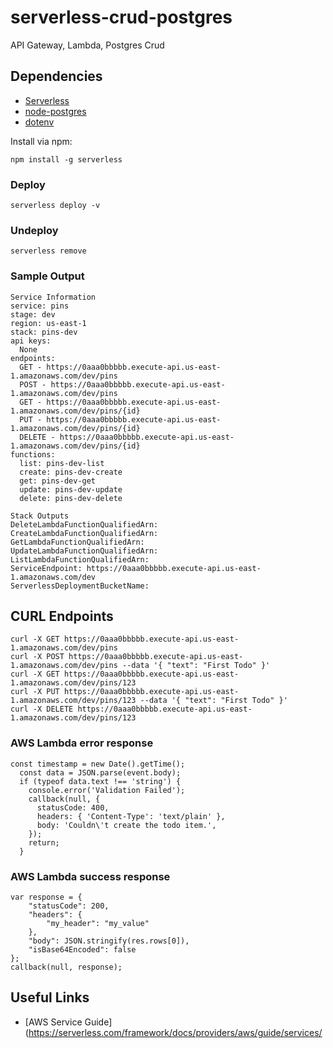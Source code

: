 # serverless-crud-postgres
API Gateway, Lambda, Postgres Crud

## Dependencies

 - [Serverless](https://github.com/serverless/serverless)
 - [node-postgres](https://github.com/brianc/node-postgres)
 - [dotenv](https://github.com/motdotla/dotenv)

Install via npm:
```
npm install -g serverless
```

### Deploy
```
serverless deploy -v
```
### Undeploy
```
serverless remove
```
### Sample Output
```
Service Information
service: pins
stage: dev
region: us-east-1
stack: pins-dev
api keys:
  None
endpoints:
  GET - https://0aaa0bbbbb.execute-api.us-east-1.amazonaws.com/dev/pins
  POST - https://0aaa0bbbbb.execute-api.us-east-1.amazonaws.com/dev/pins
  GET - https://0aaa0bbbbb.execute-api.us-east-1.amazonaws.com/dev/pins/{id}
  PUT - https://0aaa0bbbbb.execute-api.us-east-1.amazonaws.com/dev/pins/{id}
  DELETE - https://0aaa0bbbbb.execute-api.us-east-1.amazonaws.com/dev/pins/{id}
functions:
  list: pins-dev-list
  create: pins-dev-create
  get: pins-dev-get
  update: pins-dev-update
  delete: pins-dev-delete

Stack Outputs
DeleteLambdaFunctionQualifiedArn: 
CreateLambdaFunctionQualifiedArn: 
GetLambdaFunctionQualifiedArn: 
UpdateLambdaFunctionQualifiedArn: 
ListLambdaFunctionQualifiedArn: 
ServiceEndpoint: https://0aaa0bbbbb.execute-api.us-east-1.amazonaws.com/dev
ServerlessDeploymentBucketName: 
```
## CURL Endpoints
```
curl -X GET https://0aaa0bbbbb.execute-api.us-east-1.amazonaws.com/dev/pins
curl -X POST https://0aaa0bbbbb.execute-api.us-east-1.amazonaws.com/dev/pins --data '{ "text": "First Todo" }'
curl -X GET https://0aaa0bbbbb.execute-api.us-east-1.amazonaws.com/dev/pins/123
curl -X PUT https://0aaa0bbbbb.execute-api.us-east-1.amazonaws.com/dev/pins/123 --data '{ "text": "First Todo" }'
curl -X DELETE https://0aaa0bbbbb.execute-api.us-east-1.amazonaws.com/dev/pins/123

```

### AWS Lambda error response
```
const timestamp = new Date().getTime();
  const data = JSON.parse(event.body);
  if (typeof data.text !== 'string') {
    console.error('Validation Failed');
    callback(null, {
      statusCode: 400,
      headers: { 'Content-Type': 'text/plain' },
      body: 'Couldn\'t create the todo item.',
    });
    return;
  }

```

### AWS Lambda success response
```
var response = {
    "statusCode": 200,
    "headers": {
        "my_header": "my_value"
    },
    "body": JSON.stringify(res.rows[0]),
    "isBase64Encoded": false
};
callback(null, response);
```

## Useful Links
* [AWS Service Guide](https://serverless.com/framework/docs/providers/aws/guide/services/